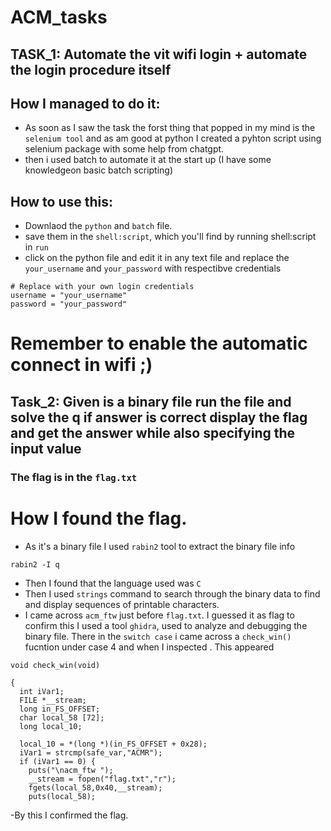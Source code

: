 # ACM_tasks

## TASK_1: Automate the vit wifi login +  automate the login procedure itself
## How I managed to do it:
- As soon as I saw the task the forst thing that popped in my mind is the `selenium tool` and as am good at python I created a pyhton script using selenium package with some help from chatgpt.
- then i used batch to automate it at the start up (I have some knowledgeon basic batch scripting)

## How to use this:
- Downlaod the `python` and `batch` file.
- save them in the `shell:script`, which you'll find by running shell:script in `run`
- click on the python file and edit it in any text file and replace the `your_username` and `your_password` with respectibve credentials

 ```@python
# Replace with your own login credentials
username = "your_username"
password = "your_password"
```
# Remember to enable the automatic connect in wifi ;)

## Task_2: Given is a binary file run the file and solve the q if answer is correct display the flag and get the answer while also specifying the input value

### The flag is in the `flag.txt`

# How I found the flag.
- As it's a binary file I used `rabin2` tool to extract the binary file info
```
rabin2 -I q
```
- Then I found that the language used was `C`
- Then I used `strings` command to search through the binary data to find and display sequences of printable characters.
- I came across `acm_ftw` just before `flag.txt`. I guessed it as flag to confirm this I used a tool `ghidra`, used to analyze and debugging the binary file.
  There in the `switch case` i came across a `check_win()` fucntion under case 4 and when I inspected . This appeared
```@C
void check_win(void)

{
  int iVar1;
  FILE *__stream;
  long in_FS_OFFSET;
  char local_58 [72];
  long local_10;
  
  local_10 = *(long *)(in_FS_OFFSET + 0x28);
  iVar1 = strcmp(safe_var,"ACMR");
  if (iVar1 == 0) {
    puts("\nacm_ftw ");
    __stream = fopen("flag.txt","r");
    fgets(local_58,0x40,__stream);
    puts(local_58);

```
-By this I confirmed the flag.
